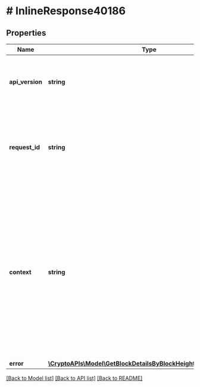 # # InlineResponse40186

## Properties

Name | Type | Description | Notes
------------ | ------------- | ------------- | -------------
**api_version** | **string** | Specifies the version of the API that incorporates this endpoint. |
**request_id** | **string** | Defines the ID of the request. The &#x60;requestId&#x60; is generated by Crypto APIs and it&#39;s unique for every request. |
**context** | **string** | In batch situations the user can use the context to correlate responses with requests. This property is present regardless of whether the response was successful or returned as an error. &#x60;context&#x60; is specified by the user. | [optional]
**error** | [**\CryptoAPIs\Model\GetBlockDetailsByBlockHeightFromCallbackE401**](GetBlockDetailsByBlockHeightFromCallbackE401.md) |  |

[[Back to Model list]](../../README.md#models) [[Back to API list]](../../README.md#endpoints) [[Back to README]](../../README.md)
